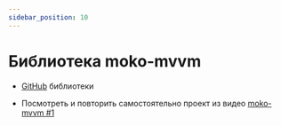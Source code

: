 ```yaml
---
sidebar_position: 10
---
```


# Библиотека moko-mvvm

- [GitHub](https://github.com/icerockdev/moko-mvvm) библиотеки 

- Посмотреть и повторить самостоятельно проект из видео [moko-mvvm #1](https://www.youtube.com/watch?v=qe8FcIQEmyA)